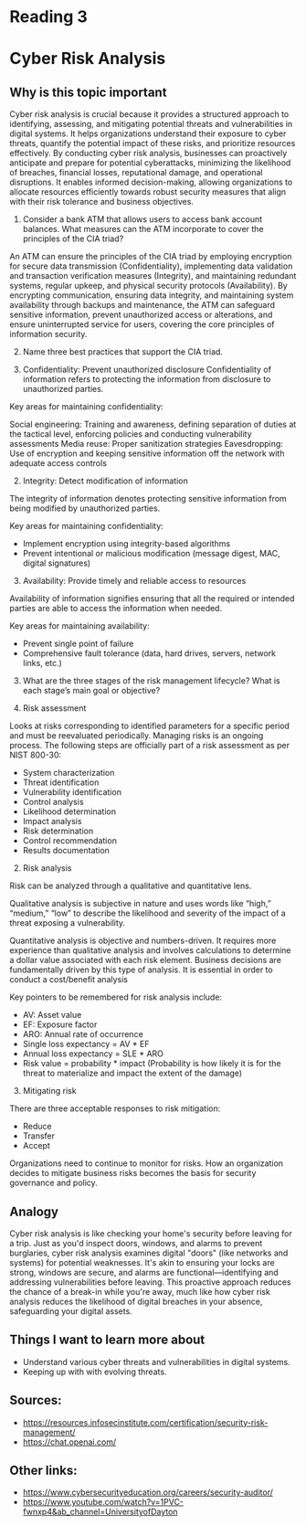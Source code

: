 # Reading 3
# Cyber Risk Analysis

## Why is this topic important

Cyber risk analysis is crucial because it provides a structured approach to identifying, assessing, and mitigating potential threats and vulnerabilities in digital systems. It helps organizations understand their exposure to cyber threats, quantify the potential impact of these risks, and prioritize resources effectively. By conducting cyber risk analysis, businesses can proactively anticipate and prepare for potential cyberattacks, minimizing the likelihood of breaches, financial losses, reputational damage, and operational disruptions. It enables informed decision-making, allowing organizations to allocate resources efficiently towards robust security measures that align with their risk tolerance and business objectives.

1. Consider a bank ATM that allows users to access bank account balances. What measures can the ATM incorporate to cover the principles of the CIA triad?


An ATM can ensure the principles of the CIA triad by employing encryption for secure data transmission (Confidentiality), implementing data validation and transaction verification measures (Integrity), and maintaining redundant systems, regular upkeep, and physical security protocols (Availability). By encrypting communication, ensuring data integrity, and maintaining system availability through backups and maintenance, the ATM can safeguard sensitive information, prevent unauthorized access or alterations, and ensure uninterrupted service for users, covering the core principles of information security.

2. Name three best practices that support the CIA triad.

1. Confidentiality: Prevent unauthorized disclosure
Confidentiality of information refers to protecting the information from disclosure to unauthorized parties.


Key areas for maintaining confidentiality:


Social engineering: Training and awareness, defining separation of duties at the tactical level, enforcing policies and conducting vulnerability assessments
Media reuse: Proper sanitization strategies
Eavesdropping: Use of encryption and keeping sensitive information off the network with adequate access controls

2. Integrity: Detect modification of information

The integrity of information denotes protecting sensitive information from being modified by unauthorized parties.


Key areas for maintaining confidentiality:


- Implement encryption using integrity-based algorithms
- Prevent intentional or malicious modification (message digest, MAC, digital signatures)

3. Availability: Provide timely and reliable access to resources

Availability of information signifies ensuring that all the required or intended parties are able to access the information when needed.


Key areas for maintaining availability:


- Prevent single point of failure
- Comprehensive fault tolerance (data, hard drives, servers, network links, etc.)

3. What are the three stages of the risk management lifecycle? What is each stage’s main goal or objective?

1. Risk assessment

Looks at risks corresponding to identified parameters for a specific period and must be reevaluated periodically. Managing risks is an ongoing process. The following steps are officially part of a risk assessment as per NIST 800-30:

- System characterization
- Threat identification
- Vulnerability identification
- Control analysis
- Likelihood determination
- Impact analysis
- Risk determination
- Control recommendation
- Results documentation

2. Risk analysis

Risk can be analyzed through a qualitative and quantitative lens.


Qualitative analysis is subjective in nature and uses words like “high,” “medium,” “low” to describe the likelihood and severity of the impact of a threat exposing a vulnerability.


Quantitative analysis is objective and numbers-driven. It requires more experience than qualitative analysis and involves calculations to determine a dollar value associated with each risk element. Business decisions are fundamentally driven by this type of analysis. It is essential in order to conduct a cost/benefit analysis


Key pointers to be remembered for risk analysis include:

- AV: Asset value
- EF: Exposure factor
- ARO: Annual rate of occurrence
- Single loss expectancy = AV * EF
- Annual loss expectancy = SLE * ARO
- Risk value = probability * impact (Probability is how likely it is for the threat to materialize and impact the extent of the damage)

3. Mitigating risk

There are three acceptable responses to risk mitigation:

- Reduce
- Transfer
- Accept

Organizations need to continue to monitor for risks. How an organization decides to mitigate business risks becomes the basis for security governance and policy.

## Analogy

Cyber risk analysis is like checking your home's security before leaving for a trip. Just as you'd inspect doors, windows, and alarms to prevent burglaries, cyber risk analysis examines digital "doors" (like networks and systems) for potential weaknesses. It's akin to ensuring your locks are strong, windows are secure, and alarms are functional—identifying and addressing vulnerabilities before leaving. This proactive approach reduces the chance of a break-in while you're away, much like how cyber risk analysis reduces the likelihood of digital breaches in your absence, safeguarding your digital assets.

## Things I want to learn more about
- Understand various cyber threats and vulnerabilities in digital systems.
- Keeping up with with evolving threats.

## Sources:
- https://resources.infosecinstitute.com/certification/security-risk-management/
- https://chat.openai.com/

## Other links:
- https://www.cybersecurityeducation.org/careers/security-auditor/
- https://www.youtube.com/watch?v=1PVC-fwnxp4&ab_channel=UniversityofDayton

